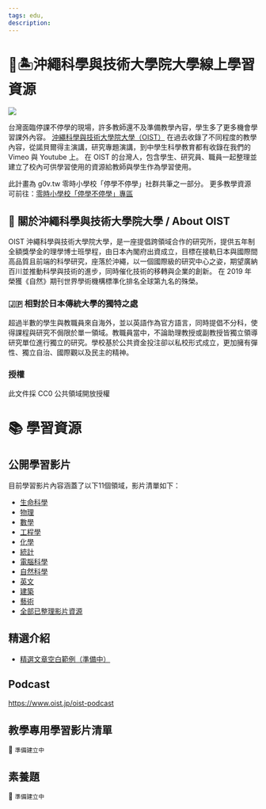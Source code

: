 ```yaml
---
tags: edu, 
description: 
---
```


# 🌊🏝沖繩科學與技術大學院大學線上學習資源

![](https://s3-ap-northeast-1.amazonaws.com/g0v-hackmd-images/uploads/upload_08ceae3a976584f2b742ce6de0a62968.png)

台灣面臨停課不停學的現場，許多教師還不及準備教學內容，學生多了更多機會學習課外內容。
[沖繩科學與技術大學院大學（OIST）](https://www.oist.jp)  在過去收錄了不同程度的教學內容，從諾貝爾得主演講，研究專題演講，到中學生科學教育都有收錄在我們的 Vimeo 與 Youtube 上。
在 OIST 的台灣人，包含學生、研究員、職員一起整理並建立了校內可供學習使用的資源給教師與學生作為學習使用。

此計畫為 g0v.tw 零時小學校「停學不停學」社群共筆之一部分。
更多教學資源可前往：[零時小學校「停學不停學」專區](https://g0v.hackmd.io/@jothon/Sch001_DontStopLearning/%2F%40k_gLcFP-S0OPYEjfnyoQgw%2Fry7oYJIK_)

## 🏫 關於沖繩科學與技術大學院大學 / About OIST

OIST 沖繩科學與技術大學院大學，是一座提倡跨領域合作的研究所，提供五年制全額獎學金的理學博士班學程，由日本內閣府出資成立，目標在接軌日本與國際間高品質且前端的科學研究，座落於沖繩，以一個國際級的研究中心之姿，期望廣納百川並推動科學與技術的進步，同時催化技術的移轉與企業的創新。
在 2019 年榮獲《自然》期刊世界學術機構標準化排名全球第九名的殊榮。

### 🇯🇵 相對於日本傳統大學的獨特之處

超過半數的學生與教職員來自海外，並以英語作為官方語言，同時提倡不分科，使得課程與研究不侷限於單一領域。教職員當中，不論助理教授或副教授皆獨立領導研究單位進行獨立的研究。學校基於公共資金投注卻以私校形式成立，更加擁有彈性、獨立自治、國際觀以及民主的精神。

### 授權
此文件採 CC0 公共領域開放授權


# 📚 學習資源

## 公開學習影片

<!-- ### [🔗 影片清單](https://docs.google.com/spreadsheets/d/1ZMxqmF3y__t2ACNdDvLCO02A_NNNxC9mcowFp0fq4ww/edit#gid=523697064)
 -->
目前學習影片內容涵蓋了以下11個領域，影片清單如下：
- [生命科學](https://docs.google.com/spreadsheets/d/1ZMxqmF3y__t2ACNdDvLCO02A_NNNxC9mcowFp0fq4ww/edit#gid=562001072)
- [物理](https://docs.google.com/spreadsheets/d/1ZMxqmF3y__t2ACNdDvLCO02A_NNNxC9mcowFp0fq4ww/edit#gid=351100265)
- [數學](https://docs.google.com/spreadsheets/d/1ZMxqmF3y__t2ACNdDvLCO02A_NNNxC9mcowFp0fq4ww/edit#gid=1429795388)
- [工程學](https://docs.google.com/spreadsheets/d/1ZMxqmF3y__t2ACNdDvLCO02A_NNNxC9mcowFp0fq4ww/edit#gid=1849604947)
- [化學](https://docs.google.com/spreadsheets/d/1ZMxqmF3y__t2ACNdDvLCO02A_NNNxC9mcowFp0fq4ww/edit#gid=1739969696)
- [統計](https://docs.google.com/spreadsheets/d/1ZMxqmF3y__t2ACNdDvLCO02A_NNNxC9mcowFp0fq4ww/edit#gid=1604579473)
- [電腦科學](https://docs.google.com/spreadsheets/d/1ZMxqmF3y__t2ACNdDvLCO02A_NNNxC9mcowFp0fq4ww/edit#gid=1861062611)
- [自然科學](https://docs.google.com/spreadsheets/d/1ZMxqmF3y__t2ACNdDvLCO02A_NNNxC9mcowFp0fq4ww/edit#gid=1770093247)
- [英文](https://docs.google.com/spreadsheets/d/1ZMxqmF3y__t2ACNdDvLCO02A_NNNxC9mcowFp0fq4ww/edit#gid=103423769)
- [建築](https://docs.google.com/spreadsheets/d/1ZMxqmF3y__t2ACNdDvLCO02A_NNNxC9mcowFp0fq4ww/edit#gid=350826127)
- [藝術](https://docs.google.com/spreadsheets/d/1ZMxqmF3y__t2ACNdDvLCO02A_NNNxC9mcowFp0fq4ww/edit#gid=602624866)
- [全部已整理影片資源](https://docs.google.com/spreadsheets/d/1ZMxqmF3y__t2ACNdDvLCO02A_NNNxC9mcowFp0fq4ww/edit#gid=523697064)

## 精選介紹
- [精選文章空白範例（準備中）](https://g0v.hackmd.io/gNP1qh52ScWCNtC_gUsmrQ)

## Podcast
https://www.oist.jp/oist-podcast

## 教學專用學習影片清單
🚧 `準備建立中`

## 素養題
🚧 `準備建立中`